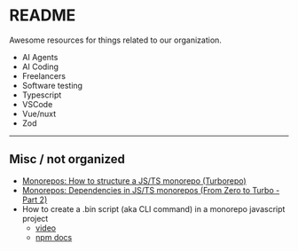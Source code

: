 # README

Awesome resources for things related to our organization.

- AI Agents
- AI Coding
- Freelancers
- Software testing
- Typescript
- VSCode
- Vue/nuxt
- Zod

---

## Misc / not organized

- [Monorepos: How to structure a JS/TS monorepo (Turborepo)](https://www.youtube.com/watch?v=TeOSuGRHq7k&ab_channel=AnthonyShew)
- [Monorepos: Dependencies in JS/TS monorepos (From Zero to Turbo - Part 2)](https://www.youtube.com/watch?v=oHag57_zRs8&ab_channel=AnthonyShew)
- How to create a .bin script (aka CLI command) in a monorepo javascript project
  - [video](https://www.udemy.com/course/monorepos-a-beginners-guide/learn/lecture/23143290#overview)
  - [npm docs](https://docs.npmjs.com/cli/v6/configuring-npm/package-json#bin)


